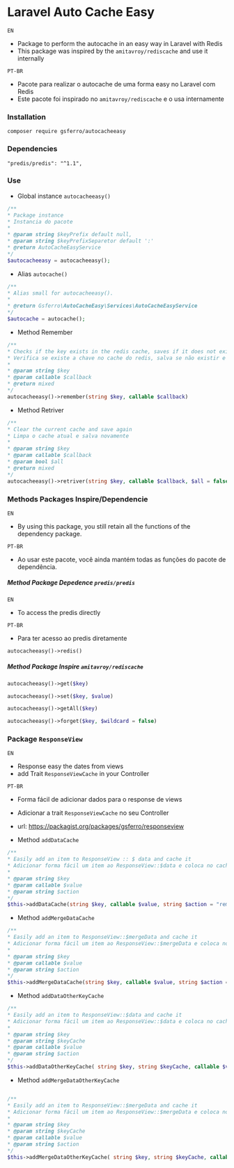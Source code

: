 # Laravel Auto Cache Easy
`EN`
- Package to perform the autocache in an easy way in Laravel with Redis
- This package was inspired by the `amitavroy/rediscache` and use it internally

`PT-BR`
- Pacote para realizar o autocache de uma forma easy no Laravel com Redis
- Este pacote foi inspirado no `amitavroy/rediscache` e o usa internamente

### Installation
```
composer require gsferro/autocacheeasy
```

### Dependencies
```
"predis/predis": "^1.1",
```

### Use
- Global instance `autocacheeasy()`
 ``` php
/**
* Package instance
* Instancia do pacote
*
* @param string $keyPrefix default null, 
* @param string $keyPrefixSeparetor default ':' 
* @return AutoCacheEasyService
*/
$autocacheeasy = autocacheeasy();

```

- Alias `autocache()`
``` php
/**
* Alias small for autocacheeasy().
*
* @return Gsferro\AutoCacheEasy\Services\AutoCacheEasyService
*/
$autocache = autocache();
```

- Method Remember
``` php
/**
* Checks if the key exists in the redis cache, saves if it does not exist and returns the value
* Verifica se existe a chave no cache do redis, salva se não existir e devolve o valor
*
* @param string $key
* @param callable $callback
* @return mixed
*/
autocacheeasy()->remember(string $key, callable $callback)
```

- Method Retriver
``` php
/**
* Clear the current cache and save again
* Limpa o cache atual e salva novamente
*
* @param string $key
* @param callable $callback
* @param bool $all
* @return mixed
*/
autocacheeasy()->retriver(string $key, callable $callback, $all = false)
```

### Methods Packages Inspire/Dependencie

`EN`
- By using this package, you still retain all the functions of the dependency package.

`PT-BR`
- Ao usar este pacote, você ainda mantém todas as funções do pacote de dependência.

##### Method Package Depedence `predis/predis`
`EN`
- To access the predis directly

`PT-BR`
- Para ter acesso ao predis diretamente

``` php
autocacheeasy()->redis()
``` 
##### Method Package Inspire `amitavroy/rediscache`

``` php
autocacheeasy()->get($key) 

autocacheeasy()->set($key, $value) 

autocacheeasy()->getAll($key) 

autocacheeasy()->forget($key, $wildcard = false) 
``` 

### Package `ResponseView`
`EN`
- Response easy the dates from views 
- add Trait `ResponseViewCache` in your Controller

`PT-BR`
- Forma fácil de adicionar dados para o response de views
- Adicionar a trait `ResponseViewCache` no seu Controller

- url: https://packagist.org/packages/gsferro/responseview

- Method `addDataCache`
``` php
/**
* Easily add an item to ResponseView :: $ data and cache it
* Adicionar forma fácil um item ao ResponseView::$data e coloca no cache
*
* @param string $key
* @param callable $value
* @param string $action
*/
$this->addDataCache(string $key, callable $value, string $action = "remember")
```

- Method `addMergeDataCache`
``` php
/**
* Easily add an item to ResponseView::$mergeData and cache it
* Adicionar forma fácil um item ao ResponseView::$mergeData e coloca no cache
*
* @param string $key
* @param callable $value
* @param string $action
*/
$this->addMergeDataCache(string $key, callable $value, string $action = "remember")
```

- Method `addDataOtherKeyCache`
``` php
/**
* Easily add an item to ResponseView::$data and cache it
* Adicionar forma fácil um item ao ResponseView::$data e coloca no cache
*
* @param string $key
* @param string $keyCache
* @param callable $value
* @param string $action
*/
$this->addDataOtherKeyCache( string $key, string $keyCache, callable $value, string $action = "remember" )
```

- Method `addMergeDataOtherKeyCache`
``` php

/**
* Easily add an item to ResponseView::$mergeData and cache it
* Adicionar forma fácil um item ao ResponseView::$mergeData e coloca no cache
*
* @param string $key
* @param string $keyCache
* @param callable $value
* @param string $action
*/
$this->addMergeDataOtherKeyCache( string $key, string $keyCache, callable $value, string $action = "remember" ) 
``` 
